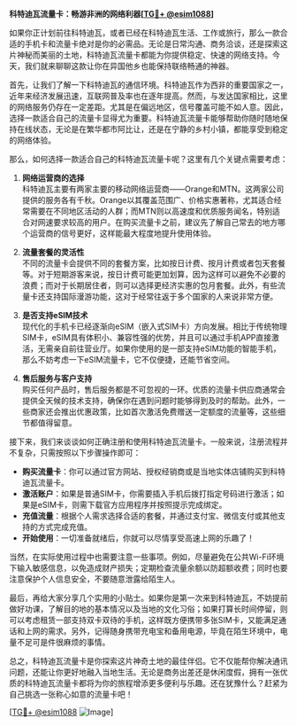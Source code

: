 **科特迪瓦流量卡：畅游非洲的网络利器[[TG💪+ @esim1088](https://t.me/s/esim1088)]**

如果你正计划前往科特迪瓦，或者已经在科特迪瓦生活、工作或旅行，那么一款合适的手机卡和流量卡绝对是你的必需品。无论是日常沟通、商务洽谈，还是探索这片神秘而美丽的土地，科特迪瓦流量卡都能为你提供稳定、快速的网络支持。今天，我们就来聊聊这款让你在异国他乡也能保持联络畅通的神器。

首先，让我们了解一下科特迪瓦的通信环境。科特迪瓦作为西非的重要国家之一，近年来经济发展迅速，互联网普及率也在逐年提高。然而，与发达国家相比，这里的网络服务仍存在一定差距。尤其是在偏远地区，信号覆盖可能不如人意。因此，选择一款适合自己的流量卡显得尤为重要。科特迪瓦流量卡能够帮助你随时随地保持在线状态，无论是在繁华都市阿比让，还是在宁静的乡村小镇，都能享受到稳定的网络体验。

那么，如何选择一款适合自己的科特迪瓦流量卡呢？这里有几个关键点需要考虑：

1. **网络运营商的选择**  
   科特迪瓦主要有两家主要的移动网络运营商——Orange和MTN。这两家公司提供的服务各有千秋。Orange以其覆盖范围广、价格实惠著称，尤其适合经常需要在不同地区活动的人群；而MTN则以高速度和优质服务闻名，特别适合对网速要求较高的用户。在购买流量卡之前，建议先了解自己常去的地方哪个运营商的信号更好，这样能最大程度地提升使用体验。

2. **流量套餐的灵活性**  
   不同的流量卡会提供不同的套餐方案，比如按日计费、按月计费或者包天套餐等。对于短期游客来说，按日计费可能更加划算，因为这样可以避免不必要的浪费；而对于长期居住者，则可以选择更经济实惠的包月套餐。此外，有些流量卡还支持国际漫游功能，这对于经常往返于多个国家的人来说非常方便。

3. **是否支持eSIM技术**  
   现代化的手机卡已经逐渐向eSIM（嵌入式SIM卡）方向发展。相比于传统物理SIM卡，eSIM具有体积小、兼容性强的优势，并且可以通过手机APP直接激活，无需亲自前往营业厅。如果你使用的是一部支持eSIM功能的智能手机，那么不妨考虑一下eSIM流量卡，它不仅便捷，还能节省空间。

4. **售后服务与客户支持**  
   购买任何产品时，售后服务都是不可忽视的一环。优质的流量卡供应商通常会提供全天候的技术支持，确保你在遇到问题时能够得到及时的帮助。此外，一些商家还会推出优惠政策，比如首次激活免费赠送一定额度的流量等，这些细节都值得留意。

接下来，我们来谈谈如何正确注册和使用科特迪瓦流量卡。一般来说，注册流程并不复杂，只需按照以下步骤操作即可：

- **购买流量卡**：你可以通过官方网站、授权经销商或是当地实体店铺购买到科特迪瓦流量卡。
- **激活账户**：如果是普通SIM卡，你需要插入手机后拨打指定号码进行激活；如果是eSIM卡，则需下载官方应用程序并按照提示完成绑定。
- **充值流量**：根据个人需求选择合适的套餐，并通过支付宝、微信支付或其他支持的方式完成充值。
- **开始使用**：一切准备就绪后，你就可以尽情享受高速上网的乐趣了！

当然，在实际使用过程中也需要注意一些事项。例如，尽量避免在公共Wi-Fi环境下输入敏感信息，以免造成财产损失；定期检查流量余额以防超额收费；同时也要注意保护个人信息安全，不要随意泄露给陌生人。

最后，再给大家分享几个实用的小贴士。如果你是第一次来到科特迪瓦，不妨提前做好功课，了解目的地的基本情况以及当地的文化习俗；如果打算长时间停留，则可以考虑租赁一部支持双卡双待的手机，这样既方便携带多张SIM卡，又能满足通话和上网的需求。另外，记得随身携带充电宝和备用电源，毕竟在陌生环境中，电量不足可是件很麻烦的事情。

总之，科特迪瓦流量卡是你探索这片神奇土地的最佳伴侣。它不仅能帮你解决通讯问题，还能让你更好地融入当地生活。无论是商务出差还是休闲度假，拥有一张优质的科特迪瓦流量卡都将为你的旅程增添更多便利与乐趣。还在犹豫什么？赶紧为自己挑选一张称心如意的流量卡吧！

[[TG💪+ @esim1088](https://t.me/s/esim1088) ![Image](https://i.postimg.cc/4NQfJmqS/Snipaste-2025-05-13-00-14-12.png)]